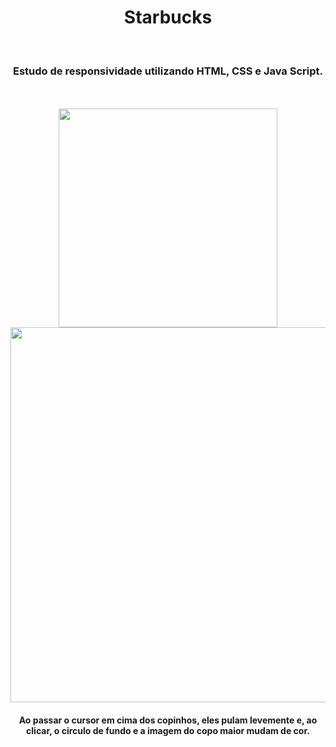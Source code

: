 <h1 align="center">
  Starbucks</h1>
<br>
<h3 align="center">Estudo de responsividade utilizando HTML, CSS e Java Script.</h3>
<br>
<br>
<div align="center">
  <img width="350px" src="https://github.com/feliperyo/starbucks/blob/master/img/mobile%20e%20tablet%20EDITADO.png?raw=true" /> 
</div>

<div align="center">
  <img width="600px" src="https://github.com/feliperyo/starbucks/blob/master/img/desktop%20EDITADO.png?raw=true"/>
</div>
<h4 align="center">Ao passar o cursor em cima dos copinhos, eles pulam levemente e, ao clicar, o circulo de fundo e a imagem do copo maior mudam de cor.</h4>
